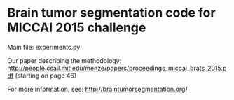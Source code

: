 # Brain tumor segmentation code for MICCAI  2015 challenge

Main file: experiments.py

Our paper describing the methodology: http://people.csail.mit.edu/menze/papers/proceedings_miccai_brats_2015.pdf (starting on page 46)

For more information, see:
http://braintumorsegmentation.org/
